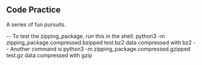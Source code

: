 ## Code Practice

A series of fun pursuits.


-- To test the zipping_package, run this in the shell: python3 -m zipping_package.compressed.bzipped test.bz2 data compressed with bz2
-- Another command is python3 -m zipping_package.compressed.gzipped test.gz data compressed with gzip

